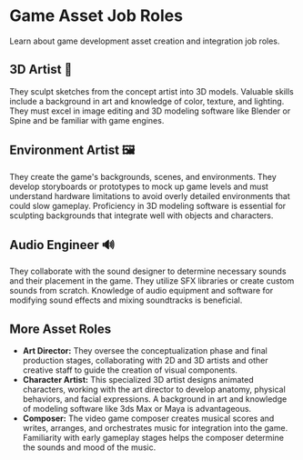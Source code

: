 # Game Asset Job Roles

Learn about game development asset creation and integration job roles.

## 3D Artist 👤

They sculpt sketches from the concept artist into 3D models. Valuable skills include a background in art and knowledge
of color, texture, and lighting. They must excel in image editing and 3D modeling software like Blender or Spine and be
familiar with game engines.

## Environment Artist 🖼️

They create the game's backgrounds, scenes, and environments. They develop storyboards or prototypes to mock up game
levels and must understand hardware limitations to avoid overly detailed environments that could slow gameplay.
Proficiency in 3D modeling software is essential for sculpting backgrounds that integrate well with objects and
characters.

## Audio Engineer 🔊

They collaborate with the sound designer to determine necessary sounds and their placement in the game. They utilize SFX
libraries or create custom sounds from scratch. Knowledge of audio equipment and software for modifying sound effects
and mixing soundtracks is beneficial.

## More Asset Roles

* **Art Director:** They oversee the conceptualization phase and final production stages, collaborating with 2D and 3D
  artists and other creative staff to guide the creation of visual components.
* **Character Artist:** This specialized 3D artist designs animated characters, working with the art director to develop
  anatomy, physical behaviors, and facial expressions. A background in art and knowledge of modeling software like 3ds
  Max or Maya is advantageous.
* **Composer:** The video game composer creates musical scores and writes, arranges, and orchestrates music for
  integration into the game. Familiarity with early gameplay stages helps the composer determine the sounds and mood of
  the music.
